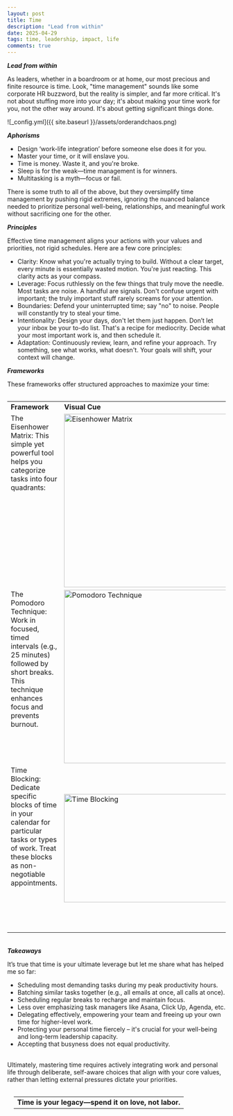 ```yaml
---
layout: post
title: Time
description: "Lead from within"
date: 2025-04-29
tags: time, leadership, impact, life
comments: true
---
```


***Lead from within***

As leaders, whether in a boardroom or at home, our most precious and finite resource is time. Look, "time management" sounds like some corporate HR buzzword, but the reality is simpler, and far more critical. It's not about stuffing more into your day; it's about making your time work for you, not the other way around. It's about getting significant things done.

![_config.yml]({{ site.baseurl }}/assets/orderandchaos.png)

***Aphorisms***
* Design ‘work-life integration’ before someone else does it for you.
* Master your time, or it will enslave you.
* Time is money. Waste it, and you're broke.
* Sleep is for the weak—time management is for winners.
* Multitasking is a myth—focus or fail.

There is some truth to all of the above, but they oversimplify time management by pushing rigid extremes, ignoring the nuanced balance needed to prioritize personal well-being, relationships, and meaningful work without sacrificing one for the other.

***Principles***

Effective time management aligns your actions with your values and priorities, not rigid schedules. Here are a few core principles:
* Clarity: Know what you're actually trying to build. Without a clear target, every minute is essentially wasted motion. You're just reacting. This clarity acts as your compass.
* Leverage: Focus ruthlessly on the few things that truly move the needle. Most tasks are noise. A handful are signals. Don't confuse urgent with important; the truly important stuff rarely screams for your attention.
* Boundaries: Defend your uninterrupted time; say "no" to noise. People will constantly try to steal your time.
* Intentionality: Design your days, don't let them just happen. Don’t let your inbox be your to-do list. That's a recipe for mediocrity. Decide what your most important work is, and then schedule it.
* Adaptation: Continuously review, learn, and refine your approach. Try something, see what works, what doesn't. Your goals will shift, your context will change.

***Frameworks***

These frameworks offer structured approaches to maximize your time:

<table style="border: 0px; padding: 15px 0 0 0;">
  <tr>
    <td style="width: 30%; vertical-align: top; font-weight: bold;">Framework</td>
    <td style="width: 50%; font-weight: bold;">Visual Cue</td>
    <td style="width: 50%; font-weight: bold;">Takeaway</td>
  </tr>
  <tr>
    <td style="width: 30%; vertical-align: top;">
      The Eisenhower Matrix: This simple yet powerful tool helps you categorize tasks into four quadrants:
    </td>
    <td style="width: 50%">
      <img src="{{ site.baseurl }}/assets/eisenhower-matrix.webp" alt="Eisenhower Matrix" title="Eisenhower Matrix" width="400" height="400" />
    </td>
    <td style="width: 20%">
      Leaders spend most of their time in the "Schedule" quadrant, proactively building for the future and investing in growth.
    </td>
  </tr>
  <tr>
    <td style="width: 30%; vertical-align: top;">
      The Pomodoro Technique: Work in focused, timed intervals (e.g., 25 minutes) followed by short breaks. This technique enhances focus and prevents burnout.
    </td>
    <td style="width: 50%">
      <img src="{{ site.baseurl }}/assets/pomodoro-technique.png" alt="Pomodoro Technique" title="Pomodoro Technique" width="400" height="400" />
    </td>
    <td style="width: 20%">
      Encourage your teams to use this for focused work, and model it yourself during deep work sessions.
    </td>
  </tr>
  <tr>
    <td style="width: 30%; vertical-align: top;">
      Time Blocking: Dedicate specific blocks of time in your calendar for particular tasks or types of work. Treat these blocks as non-negotiable appointments.
    </td>
    <td style="width: 50%">
      <img src="{{ site.baseurl }}/assets/time-blocking.png" alt="Time Blocking" title="Time Blocking" width="447" height="250" />
    </td>
    <td style="width: 20%">
      This is crucial for leaders who need to juggle strategic thinking, meetings, and individual work. Block out time for planning, one-on-ones, and even personal reflection.
    </td>
  </tr>
</table>

\
***Takeaways***

It’s true that time is your ultimate leverage but let me share what has helped me so far:
* Scheduling most demanding tasks during my peak productivity hours.
* Batching similar tasks together (e.g., all emails at once, all calls at once).
* Scheduling regular breaks to recharge and maintain focus.
* Less over emphasizing task managers like Asana, Click Up, Agenda, etc.
* Delegating effectively, empowering your team and freeing up your own time for higher-level work.
* Protecting your personal time fiercely – it's crucial for your well-being and long-term leadership capacity.
* Accepting that busyness does not equal productivity.

\
Ultimately, mastering time requires actively integrating work and personal life through deliberate, self-aware choices that align with your core values, rather than letting external pressures dictate your priorities.


<table style="border: none; padding: 15px;"><tr><td style="text-align: center; font-weight: bold; font-size: 16px;">Time is your legacy—spend it on love, not labor.</td></tr></table>
